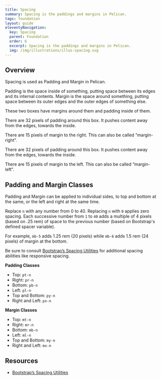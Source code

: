 ```yaml
---
title: Spacing
summary: Spacing is the paddings and margins in Pelican.
tags: foundation
layout: guide
eleventyNavigation:
  key: Spacing
  parent: Foundation
  order: 6
  excerpt: Spacing is the paddings and margins in Pelican.
  img: /img/illustrations/illus-spacing.svg
---
```


## Overview

Spacing is used as Padding and Margin in Pelican. 

Padding is the space inside of something, putting space between its edges and its internal contents. Margin is the space around something, putting space between its outer edges and the outer edges of something else.

These two boxes have margins around them and padding inside of them.

<div class="row mb-12">
    <div class="col-md-6 mb-6 mb-lg-0">
        <div class="p-12 bg-ui text-white rounded-lg">
            <p>There are 32 pixels of padding around this box. It pushes content away from the edges, towards the inside.</p>
            <p>There are 15 pixels of margin to the right. This can also be called “margin-right”.</p>
        </div>
    </div>
    <div class="col-md-6">
        <div class="p-12 bg-ui text-white rounded-lg">
            <p>There are 32 pixels of padding around this box. It pushes content away from the edges, towards the inside.</p>
            <p>There are 15 pixels of margin to the left. This can also be called “margin-left”.</p>
        </div>
    </div>
</div>

## Padding and Margin Classes

Padding and Margin can be applied to individual sides, to top and bottom at the same, or the left and right at the same time.

Replace `n` with any number from 0 to 40. Replacing `n` with `0` applies zero spacing. Each successive number from `1` to `40` adds a multiple of 4 pixels (based on .25 rem) of space to the previous number (based on Bootstrap's defined spacer variable).

For example, `mb-5` adds 1.25 rem (20 pixels) while `mb-6` adds 1.5 rem (24 pixels) of margin at the bottom.

Be sure to consult <a href="https://getbootstrap.com/docs/4.5/utilities/spacing/" target="_blank">Bootstrap’s Spacing Utilities</a> for additional spacing abilities like responsive spacing.

**Padding Classes**

- Top: `pt-n`
- Right: `pr-n`
- Bottom: `pb-n`
- Left: `pl-n`
- Top and Bottom: `py-n`
- Right and Left: `px-n`

**Margin Classes**

- Top: `mt-n`
- Right: `mr-n`
- Bottom: `mb-n`
- Left: `ml-n`
- Top and Bottom: `my-n`
- Right and Left: `mx-n`

## Resources

* <a href="https://getbootstrap.com/docs/4.5/utilities/spacing/" target="_blank">Bootstrap’s Spacing Utilities</a>

